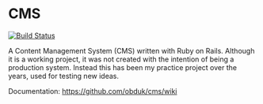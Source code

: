 # CMS

[![Build Status](https://travis-ci.org/obduk/cms.svg?branch=master)](https://travis-ci.org/obduk/cms)

A Content Management System (CMS) written with Ruby on Rails. Although it is a
working project, it was not created with the intention of being a production
system. Instead this has been my practice project over the years, used for
testing new ideas.

Documentation: https://github.com/obduk/cms/wiki
